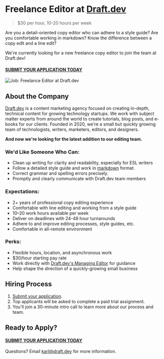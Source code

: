 # Freelance Editor at [Draft.dev](https://draft.dev/)
> $30 per hour, 10-20 hours per week

Are you a detail-oriented copy editor who can adhere to a style guide? Are you comfortable working in markdown? Know the difference between a copy edit and a line edit?

We're currently looking for a new freelance copy editor to join the team at Draft.dev!

#### [SUBMIT YOUR APPLICATION TODAY](https://airtable.com/shr9Yge2R86VHuAUQ)

![Job: Freelance Editor at Draft.dev](https://draft.dev/learn/assets/posts/img_0990.png)

## About the Company
[Draft.dev](https://draft.dev/) is a content marketing agency focused on creating in-depth, technical content for growing technology startups. We work with subject matter experts from around the world to create tutorials, blog posts, and e-books for our clients. Founded in 2020, we're a small but quickly growing team of technologists, writers, marketers, editors, and designers.

**And now we're looking for the latest addition to our editing team.**

### We'd Like Someone Who Can:
- Clean up writing for clarity and readability, especially for ESL writers
- Follow a detailed style guide and work in [markdown](https://www.markdownguide.org/) format.
- Correct grammar and spelling errors precisely.
- Promptly and clearly communicate with Draft.dev team members

### Expectations:
- 2+ years of professional copy editing experience
- Comfortable with line editing and working from a style guide
- 10–20 work hours available per week
- Deliver on deadlines with 24-48 hour turnarounds
- Adhere to and improve editing processes, style guides, etc.
- Comfortable in all-remote environment

### Perks:
- Flexible hours, location, and asynchronous work
- $30/hour starting pay rate
- Work directly with [Draft.dev's Managing Editor](https://www.linkedin.com/in/chriswolfgang/) for guidance
- Help shape the direction of a quickly-growing small business

## Hiring Process
1. [Submit your application](https://airtable.com/shr9Yge2R86VHuAUQ).
2. Top applicants will be asked to complete a paid trial assignment.
3. You'll join a 30-minute intro call to learn more about our process and team.

## Ready to Apply?

#### [SUBMIT YOUR APPLICATION TODAY](https://airtable.com/shr9Yge2R86VHuAUQ)

Questions? Email [karl@draft.dev](mailto:karl@draft.dev) for more information.
